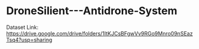 # DroneSilient---Antidrone-System
Dataset Link: https://drive.google.com/drive/folders/1ItKJCsBFgwVv9RGo9Mnro09nSEazTsq4?usp=sharing
